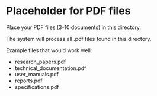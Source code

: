 # Placeholder for PDF files
Place your PDF files (3-10 documents) in this directory.

The system will process all .pdf files found in this directory.

Example files that would work well:
- research_papers.pdf
- technical_documentation.pdf
- user_manuals.pdf
- reports.pdf
- specifications.pdf
